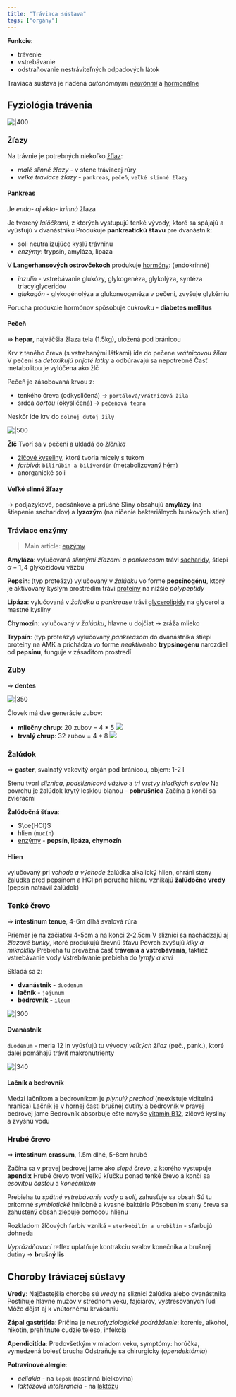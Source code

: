 ```yaml
---
title: "Tráviaca sústava"
tags: ["orgány"]
---
```


**Funkcie**:
- trávenie
- vstrebávanie
- odstraňovanie nestráviteľných odpadových látok

Tráviaca sústava je riadená *autonómnymi [neurónmi](bio/nervová-sústava.md)* a [hormonálne](bio/žľazy.md#Hormóny)

## Fyziológia trávenia

![|400](attachments/schéma-tráviacej-sústavy-človeka.png)

### Žľazy

Na trávnie je potrebných niekoľko [žľiaz](bio/žľazy.md):
- *malé slinné žľazy* - v stene tráviacej rúry
- *veľké tráviace žľazy* - `pankreas`, `pečeň`, `veľké slinné žľazy`

#### Pankreas
Je *endo- aj ekto- krinná* žľaza

Je tvorený *lalôčkami*, z ktorých vystupujú tenké vývody, ktoré sa spájajú a vyúsťujú v dvanástniku
Produkuje **pankreatickú šťavu** pre dvanástnik:
- soli neutralizujúce kyslú trávninu
- *enzýmy*: trypsín, amyláza, lipáza

V **Langerhansových ostrovčekoch** produkuje [hormóny](bio/žľazy.md#Hormóny): (endokrinné)
- *inzulín* - vstrebávanie glukózy, glykogenéza, glykolýza, syntéza triacylglyceridov
- *glukagón* - glykogénolýza a glukoneogenéza v pečeni, zvyšuje glykémiu

Porucha produkcie hormónov spôsobuje cukrovku - $\textbf{diabetes mellitus}$

#### Pečeň
=> $\textbf{hepar}$, najväčšia žľaza tela (1.5kg), uložená pod bránicou

Krv z teného čreva (s vstrebanými látkami) ide do pečene *vrátnicovou žilou*
V pečeni sa *detoxikujú prijaté látky* a odbúravajú sa nepotrebné
Časť metabolitou je vylúčena ako žlč

Pečeň je zásobovaná krvou z:
- tenkého čreva (odkysličená) -> `portálová/vrátnicová žila`
- srdca *aortou* (okysličená) -> `pečeňová tepna`

Neskôr ide krv do `dolnej dutej žily`

![|500](attachments/pečeň-diagram.png)

**Žlč**
Tvorí sa v pečeni a ukladá do *žlčníka*
- [žlčové kyseliny](bio/lipidy.md#Sterolové%20lipidy), ktoré tvoria micely s tukom
- *farbivá*: `bilirúbin a biliverdín` (metabolizovaný [hém](bio/biomolekuly.md#Heterocyklické%20makrocykly))
- anorganické soli

#### Veľké slinné žľazy
-> podjazykové, podsánkové a príušné
Sliny obsahujú $\textbf{amylázy}$ (na štiepenie sacharidov) a $\textbf{lyzozým}$ (na ničenie bakteriálnych bunkových stien)

### Tráviace enzýmy
> Main article: [enzýmy](bio/enzýmy.md)

**Amyláza**:
vylučovaná *slinnými žľazami a pankreasom*
trávi [sacharidy](bio/sacharidy.md), štiepi $\alpha-1,4$ glykozidovú väzbu

**Pepsín**: (typ proteázy)
vylučovaný v *žalúdku* vo forme $\textbf{pepsínogénu}$, ktorý je aktivovaný kyslým prostredím
trávi [proteíny](bio/proteíny.md) na nižšie *polypeptidy*

**Lipáza**:
vylučovaná v *žalúdku a pankrease*
trávi [glycerolipidy](bio/lipidy.md#Glycerolipidy) na glycerol a mastné kysliny

**Chymozín**:
vylučovaný v *žalúdku*, hlavne u dojčiat ->  zráža mlieko

**Trypsín**: (typ proteázy)
vylučovaný *pankreasom* do dvanástnika
štiepi proteíny na AMK a prichádza vo forme *neaktívneho* $\textbf{trypsinogénu}$
narozdiel od **pepsínu**, funguje v zásaditom prostredí


### Zuby

=> $\textbf{dentes}$ 

![|350](attachments/rez-zubom.png)

Človek má dve generácie zubov:
- **mliečny chrup**: 20 zubov = 4 * 5
	![](attachments/zuby-mliečny-chrup.png)
- **trvalý chrup**: 32 zubov = 4 * 8
	![](attachments/zuby-trvalý-chrup.png)

### Žalúdok

=> $\textbf{gaster}$, svalnatý vakovitý orgán pod bránicou, objem: 1-2 l

Stenu tvorí *sliznica*, *podsliznicové väzivo* a *tri vrstvy hladkých svalov*
Na povrchu je žalúdok krytý lesklou blanou - **pobrušnica**
Začína a končí sa zvieračmi

**Žalúdočná šťava**:
- $\ce{HCl}$
- hlien (`mucín`) 
- [enzýmy](bio/enzýmy.md) - $\textbf{pepsín, lipáza, chymozín}$

#### Hlien
vylučovaný pri *vchode a východe* žalúdka
alkalický hlien, chráni steny žalúdka pred pepsínom a HCl
pri poruche hlienu vznikajú **žalúdočne vredy** (pepsín natrávil žalúdok)

### Tenké črevo

=> $\textbf{intestinum tenue}$, 4-6m dlhá svalová rúra

Priemer je na začiatku 4-5cm a na konci 2-2.5cm
V sliznici sa nachádzajú aj *žlazové bunky*, ktoré produkujú črevnú šťavu
Povrch zvyšujú *klky a mikroklky*
Prebieha tu prevažná časť **trávenia a vstrebávania**, taktiež vstrebávanie vody
Vstrebávanie prebieha do *lymfy a krvi*

Skladá sa z:
- **dvanástnik** - `duodenum`
- **lačník** - `jejunum`
- **bedrovník** - `ileum`

![|300](attachments/tenké-črevo-časti.png)

#### Dvanástnik
`duodenum` - meria $12\text{ in}$
vyúsťujú tu vývody *veľkých žliaz* (peč., pank.), ktoré dalej pomáhajú tráviť makronutrienty

![|340](attachments/dvanástnik-vývody-žliaz.png)

#### Lačník a bedrovník
Medzi lačníkom a bedrovníkom je *plynulý prechod* (neexistuje viditeľná hranica)
Lačník je v hornej časti brušnej dutiny a bedrovník v pravej bedrovej jame
Bedrovník absorbuje ešte navyše [vitamín B12](bio/vitamíny.md#Vitamín%20B), zlčové kysliny a zvyšnú vodu

### Hrubé črevo

=> $\textbf{intestinum crassum}$, 1.5m dlhé, 5-8cm hrubé

Začína sa v pravej bedrovej jame ako *slepé črevo*, z ktorého vystupuje **apendix**
Hrubé črevo tvorí veľkú kľučku ponad tenké črevo a končí sa *esovitou časťou* a *konečníkom*

Prebieha tu *spätné vstrebávanie vody a solí*, zahusťuje sa obsah
Sú tu prítomné *symbiotické* hnilobné a kvasné baktérie
Pôsobením steny čreva sa zahustený obsah zlepuje pomocou hlienu

Rozkladom žlčových farbív vzniká - `sterkobilín a urobilín` - sfarbujú dohneda

*Vyprázdňovací* reflex uplatňuje kontrakciu svalov konečníka a brušnej dutiny -> **brušný lis**


## Choroby tráviacej sústavy

**Vredy**:
Najčastejšia choroba sú *vredy* na sliznici žalúdka alebo dvanástnika
Postihuje hlavne mužov v strednom veku, fajčiarov, vystresovaných ľudí
Môže dôjsť aj k vnútornému krvácaniu

**Zápal** $\textbf{gastritída}$:
Príčina je *neurofyziologické podráždenie*: korenie, alkohol, nikotín, prehĺtnute cudzie teleso, infekcia

**Apendicitída**:
Predovšetkým v mladom veku, symptómy: horúčka, vymedzená bolesť brucha
Odstraňuje sa chirurgicky (*apendektómia*)

**Potravinové alergie**:
- *celiakia* - na `lepok` (rastlinná bielkovina)
- *laktózová intolerancia* - na [laktózu](bio/sacharidy.md#Cukry)